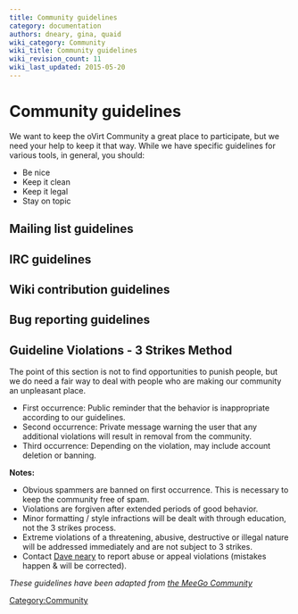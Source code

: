 ```yaml
---
title: Community guidelines
category: documentation
authors: dneary, gina, quaid
wiki_category: Community
wiki_title: Community guidelines
wiki_revision_count: 11
wiki_last_updated: 2015-05-20
---
```


# Community guidelines

We want to keep the oVirt Community a great place to participate, but we need your help to keep it that way. While we have specific guidelines for various tools, in general, you should:

*   Be nice
*   Keep it clean
*   Keep it legal
*   Stay on topic

## Mailing list guidelines

## IRC guidelines

## Wiki contribution guidelines

## Bug reporting guidelines

## Guideline Violations - 3 Strikes Method

The point of this section is not to find opportunities to punish people, but we do need a fair way to deal with people who are making our community an unpleasant place.

*   First occurrence: Public reminder that the behavior is inappropriate according to our guidelines.
*   Second occurrence: Private message warning the user that any additional violations will result in removal from the community.
*   Third occurrence: Depending on the violation, may include account deletion or banning.

**Notes:**

*   Obvious spammers are banned on first occurrence. This is necessary to keep the community free of spam.
*   Violations are forgiven after extended periods of good behavior.
*   Minor formatting / style infractions will be dealt with through education, not the 3 strikes process.
*   Extreme violations of a threatening, abusive, destructive or illegal nature will be addressed immediately and are not subject to 3 strikes.
*   Contact [Dave neary](User:DNeary) to report abuse or appeal violations (mistakes happen & will be corrected).

*These guidelines have been adapted from [the MeeGo Community](http://wiki.meego.com/Community_guidelines)*

<Category:Community>
